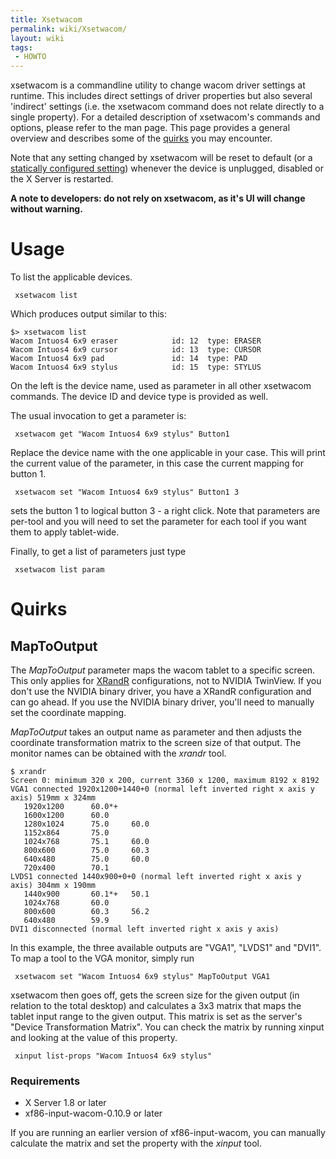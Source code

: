 ```yaml
---
title: Xsetwacom
permalink: wiki/Xsetwacom/
layout: wiki
tags:
 - HOWTO
---
```


xsetwacom is a commandline utility to change wacom driver settings at
runtime. This includes direct settings of driver properties but also
several 'indirect' settings (i.e. the xsetwacom command does not relate
directly to a single property). For a detailed description of
xsetwacom's commands and options, please refer to the man page. This
page provides a general overview and describes some of the
[quirks](#Quirks "wikilink") you may encounter.

Note that any setting changed by xsetwacom will be reset to default (or
a [statically configured setting](/wiki/Configuring_X "wikilink")) whenever
the device is unplugged, disabled or the X Server is restarted.

**A note to developers: do not rely on xsetwacom, as it's UI will change
without warning.**

Usage
=====

To list the applicable devices.

` xsetwacom list`

Which produces output similar to this:

    $> xsetwacom list
    Wacom Intuos4 6x9 eraser            id: 12  type: ERASER    
    Wacom Intuos4 6x9 cursor            id: 13  type: CURSOR    
    Wacom Intuos4 6x9 pad               id: 14  type: PAD       
    Wacom Intuos4 6x9 stylus            id: 15  type: STYLUS    

On the left is the device name, used as parameter in all other xsetwacom
commands. The device ID and device type is provided as well.

The usual invocation to get a parameter is:

` xsetwacom get "Wacom Intuos4 6x9 stylus" Button1`

Replace the device name with the one applicable in your case. This will
print the current value of the parameter, in this case the current
mapping for button 1.

` xsetwacom set "Wacom Intuos4 6x9 stylus" Button1 3`

sets the button 1 to logical button 3 - a right click. Note that
parameters are per-tool and you will need to set the parameter for each
tool if you want them to apply tablet-wide.

Finally, to get a list of parameters just type

` xsetwacom list param`

Quirks
======

MapToOutput
-----------

The *MapToOutput* parameter maps the wacom tablet to a specific screen.
This only applies for [XRandR](http://www.x.org/wiki/Projects/XRandR)
configurations, not to NVIDIA TwinView. If you don't use the NVIDIA
binary driver, you have a XRandR configuration and can go ahead. If you
use the NVIDIA binary driver, you'll need to manually set the coordinate
mapping.

*MapToOutput* takes an output name as parameter and then adjusts the
coordinate transformation matrix to the screen size of that output. The
monitor names can be obtained with the *xrandr* tool.

    $ xrandr
    Screen 0: minimum 320 x 200, current 3360 x 1200, maximum 8192 x 8192
    VGA1 connected 1920x1200+1440+0 (normal left inverted right x axis y axis) 519mm x 324mm
       1920x1200      60.0*+
       1600x1200      60.0  
       1280x1024      75.0     60.0  
       1152x864       75.0  
       1024x768       75.1     60.0  
       800x600        75.0     60.3  
       640x480        75.0     60.0  
       720x400        70.1  
    LVDS1 connected 1440x900+0+0 (normal left inverted right x axis y axis) 304mm x 190mm
       1440x900       60.1*+   50.1  
       1024x768       60.0  
       800x600        60.3     56.2  
       640x480        59.9  
    DVI1 disconnected (normal left inverted right x axis y axis)

In this example, the three available outputs are "VGA1", "LVDS1" and
"DVI1". To map a tool to the VGA monitor, simply run

` xsetwacom set "Wacom Intuos4 6x9 stylus" MapToOutput VGA1`

xsetwacom then goes off, gets the screen size for the given output (in
relation to the total desktop) and calculates a 3x3 matrix that maps the
tablet input range to the given output. This matrix is set as the
server's "Device Transformation Matrix". You can check the matrix by
running xinput and looking at the value of this property.

` xinput list-props "Wacom Intuos4 6x9 stylus"`

### Requirements

-   X Server 1.8 or later
-   xf86-input-wacom-0.10.9 or later

If you are running an earlier version of xf86-input-wacom, you can
manually calculate the matrix and set the property with the *xinput*
tool.
